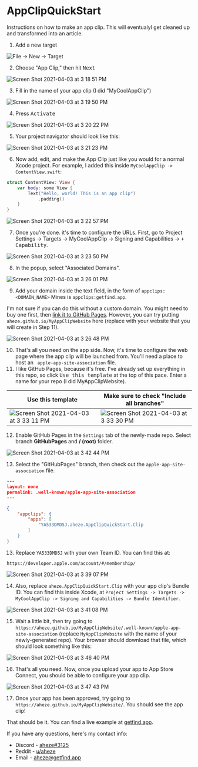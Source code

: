 # AppClipQuickStart
Instructions on how to make an app clip. This will eventualyl get cleaned up and transformed into an article.

1. Add a new target

![File -> New -> Target](https://user-images.githubusercontent.com/49819455/113492885-d6ce2380-948f-11eb-8b3d-6f4d564eacd4.png)


2. Choose "App Clip," then hit <kbd>Next</kbd>

![Screen Shot 2021-04-03 at 3 18 51 PM](https://user-images.githubusercontent.com/49819455/113492895-e77e9980-948f-11eb-8c5e-9974ce7543eb.png)

3. Fill in the name of your app clip (I did "MyCoolAppClip")
 
![Screen Shot 2021-04-03 at 3 19 50 PM](https://user-images.githubusercontent.com/49819455/113492918-0a10b280-9490-11eb-9c40-7acc6852de6a.png)

4. Press <kbd>Activate</kbd>

![Screen Shot 2021-04-03 at 3 20 22 PM](https://user-images.githubusercontent.com/49819455/113492955-30cee900-9490-11eb-8797-d02248c7046d.png)

5. Your project navigator should look like this:

![Screen Shot 2021-04-03 at 3 21 23 PM](https://user-images.githubusercontent.com/49819455/113492965-46dca980-9490-11eb-9145-1e1534d7ca5d.png)

6. Now add, edit, and make the App Clip just like you would for a normal Xcode project. For example, I added this inside `MyCoolAppClip -> ContentView.swift`:

```swift
struct ContentView: View {
    var body: some View {
        Text("Hello, world! This is an app clip")
            .padding()
    }
}
```

![Screen Shot 2021-04-03 at 3 22 57 PM](https://user-images.githubusercontent.com/49819455/113492987-7a1f3880-9490-11eb-956e-8c4c8b28211a.png)

7. Once you're done. it's time to configure the URLs. First, go to Project Settings -> Targets -> MyCoolAppClip -> Signing and Capabilities -> <kbd>+ Capability</kbd>.

![Screen Shot 2021-04-03 at 3 23 50 PM](https://user-images.githubusercontent.com/49819455/113493011-af2b8b00-9490-11eb-9d7b-bb2e138254f1.png)
 

8. In the popup, select "Associated Domains".

![Screen Shot 2021-04-03 at 3 26 01 PM](https://user-images.githubusercontent.com/49819455/113493036-ef8b0900-9490-11eb-83bb-3ba7ae2bfb36.png)

9. Add your domain inside the text field, in the form of `appclips:<DOMAIN_NAME>` Mines is `appclips:getfind.app`.

I'm not sure if you can do this without a custom domain. You might need to buy one first, then [link it to GitHub Pages](https://docs.github.com/en/pages/configuring-a-custom-domain-for-your-github-pages-site/about-custom-domains-and-github-pages). However, you can try putting `aheze.github.io/MyAppClipWebsite` here (replace with your website that you will create in Step 11).

![Screen Shot 2021-04-03 at 3 26 48 PM](https://user-images.githubusercontent.com/49819455/113493049-07fb2380-9491-11eb-824a-d7f478c21b6a.png)


10. That's all you need on the app side. Now, it's time to configure the web page where the app clip will be launched from. You'll need a place to host an ` apple-app-site-association` file.
11. I like GitHub Pages, because it's free. I've already set up everything in this repo, so click <kbd>Use this template</kbd> at the top of this pace. Enter a name for your repo (I did MyAppClipWebsite).

Use this template | Make sure to check "Include all branches"
--- | ---
![Screen Shot 2021-04-03 at 3 33 11 PM](https://user-images.githubusercontent.com/49819455/113493177-10a02980-9492-11eb-91a0-e4570dd24d96.png) | ![Screen Shot 2021-04-03 at 3 33 30 PM](https://user-images.githubusercontent.com/49819455/113493178-139b1a00-9492-11eb-9d63-644254c7da91.png)

12. Enable GitHub Pages in the `Settings` tab of the newly-made repo. Select branch **GitHubPages** and **/ (root)** folder.


![Screen Shot 2021-04-03 at 3 42 44 PM](https://user-images.githubusercontent.com/49819455/113493340-4265c000-9493-11eb-8e35-9ca5c600d799.png)


13. Select the "GitHubPages" branch, then check out the `apple-app-site-association` file.


```JSON
---
layout: none
permalink: .well-known/apple-app-site-association
---

{
    "appclips": {
        "apps": [
            "YA533DMD5J.aheze.AppClipQuickStart.Clip
        ]
    }
}
```

13. Replace `YA533DMD5J` with your own Team ID. You can find this at:

```
https://developer.apple.com/account/#/membership/
```

![Screen Shot 2021-04-03 at 3 39 07 PM](https://user-images.githubusercontent.com/49819455/113493284-daaf7500-9492-11eb-95d1-505b59906765.png)


14. Also, replace `aheze.AppClipQuickStart.Clip` with your app clip's Bundle ID. You can find this inside Xcode, at `Project Settings -> Targets -> MyCoolAppClip -> Signing and Capabilities -> Bundle Identifier`.

![Screen Shot 2021-04-03 at 3 41 08 PM](https://user-images.githubusercontent.com/49819455/113493310-0599c900-9493-11eb-8ad3-5bd594126261.png)

15. Wait a little bit, then try going to `https://aheze.github.io/MyAppClipWebsite/.well-known/apple-app-site-association` (replace `MyAppClipWebsite` with the name of your newly-generated repo). Your browser should download that file, which should look something like this:

![Screen Shot 2021-04-03 at 3 46 40 PM](https://user-images.githubusercontent.com/49819455/113493402-d5065f00-9493-11eb-9faf-d990dabc52c7.png)

16. That's all you need. Now, once you upload your app to App Store Connect, you should be able to configure your app clip.

![Screen Shot 2021-04-03 at 3 47 43 PM](https://user-images.githubusercontent.com/49819455/113493415-f404f100-9493-11eb-8817-d64f2b7c7579.png)

17. Once your app has been approved, try going to `https://aheze.github.io/MyAppClipWebsite/`. You should see the app clip!

That should be it. You can find a live example at [getfind.app](https://getfind.app/).

If you have any questions, here's my contact info:

- Discord - [aheze#3125](https://discord.com/users/743230678795288637)
- Reddit - [u/aheze](https://www.reddit.com/user/aheze)
- Email - [aheze@getfind.app](mailto:aheze@getfind.app)



